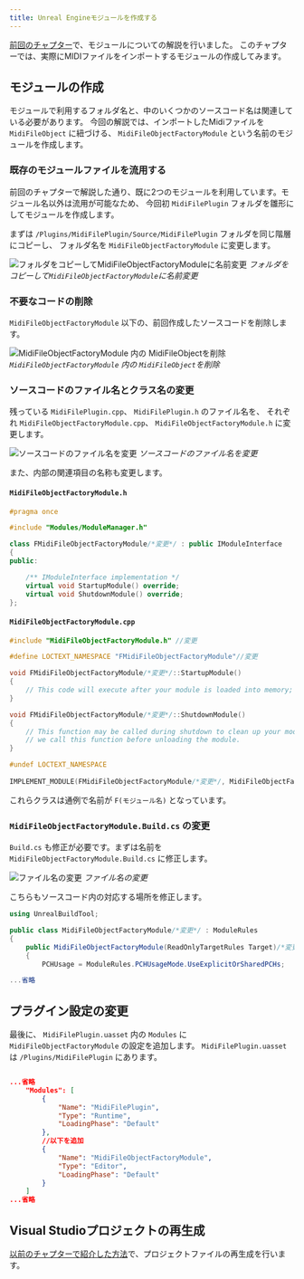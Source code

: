 ```yaml
---
title: Unreal Engineモジュールを作成する
---
```


[前回のチャプター](/books/ue_midi_file_plugin/10.md)で、モジュールについての解説を行いました。
このチャプターでは、実際にMIDIファイルをインポートするモジュールの作成してみます。

## モジュールの作成

モジュールで利用するフォルダ名と、中のいくつかのソースコード名は関連している必要があります。
今回の解説では、インポートしたMidiファイルを `MidiFileObject` に紐づける、 `MidiFileObjectFactoryModule` という名前のモジュールを作成します。

### 既存のモジュールファイルを流用する

前回のチャプターで解説した通り、既に2つのモジュールを利用しています。モジュール名以外は流用が可能なため、 
今回初 `MidiFilePlugin` フォルダを雛形にしてモジュールを作成します。

まずは `/Plugins/MidiFilePlugin/Source/MidiFilePlugin` フォルダを同じ階層にコピーし、
フォルダ名を `MidiFileObjectFactoryModule` に変更します。

![フォルダをコピーして`MidiFileObjectFactoryModule`に名前変更](/images/books/ue_midi_file_plugin/11/01.gif)
*フォルダをコピーして`MidiFileObjectFactoryModule`に名前変更*

### 不要なコードの削除

`MidiFileObjectFactoryModule` 以下の、前回作成したソースコードを削除します。

![`MidiFileObjectFactoryModule` 内の `MidiFileObject`を削除](/images/books/ue_midi_file_plugin/11/02.gif)
*`MidiFileObjectFactoryModule` 内の `MidiFileObject`を削除*

### ソースコードのファイル名とクラス名の変更

残っている `MidiFilePlugin.cpp`、 `MidiFilePlugin.h` のファイル名を、
それぞれ `MidiFileObjectFactoryModule.cpp`、 `MidiFileObjectFactoryModule.h` に変更します。

![ソースコードのファイル名を変更](/images/books/ue_midi_file_plugin/11/03.gif)
*ソースコードのファイル名を変更*

また、内部の関連項目の名称も変更します。

#### `MidiFileObjectFactoryModule.h`

```cpp
#pragma once

#include "Modules/ModuleManager.h"

class FMidiFileObjectFactoryModule/*変更*/ : public IModuleInterface
{
public:

	/** IModuleInterface implementation */
	virtual void StartupModule() override;
	virtual void ShutdownModule() override;
};
```

#### `MidiFileObjectFactoryModule.cpp`

```cpp
#include "MidiFileObjectFactoryModule.h" //変更

#define LOCTEXT_NAMESPACE "FMidiFileObjectFactoryModule"//変更

void FMidiFileObjectFactoryModule/*変更*/::StartupModule()
{
	// This code will execute after your module is loaded into memory; the exact timing is specified in the .uplugin file per-module
}

void FMidiFileObjectFactoryModule/*変更*/::ShutdownModule()
{
	// This function may be called during shutdown to clean up your module.  For modules that support dynamic reloading,
	// we call this function before unloading the module.
}

#undef LOCTEXT_NAMESPACE
	
IMPLEMENT_MODULE(FMidiFileObjectFactoryModule/*変更*/, MidiFileObjectFactoryModule/*変更*/) 
```

これらクラスは通例で名前が `F(モジュール名)` となっています。

### `MidiFileObjectFactoryModule.Build.cs` の変更

`Build.cs` も修正が必要です。まずは名前を `MidiFileObjectFactoryModule.Build.cs` に修正します。

![ファイル名の変更](/images/books/ue_midi_file_plugin/11/04.gif)
*ファイル名の変更*

こちらもソースコード内の対応する場所を修正します。

```cs
using UnrealBuildTool;

public class MidiFileObjectFactoryModule/*変更*/ : ModuleRules
{
	public MidiFileObjectFactoryModule(ReadOnlyTargetRules Target)/*変更*/ : base(Target)
	{
		PCHUsage = ModuleRules.PCHUsageMode.UseExplicitOrSharedPCHs;

...省略	
```

## プラグイン設定の変更

最後に、 `MidiFilePlugin.uasset` 内の `Modules` に `MidiFileObjectFactoryModule` の設定を追加します。
`MidiFilePlugin.uasset` は `/Plugins/MidiFilePlugin` にあります。

![]()

```json
...省略
	"Modules": [
		{
			"Name": "MidiFilePlugin",
			"Type": "Runtime",
			"LoadingPhase": "Default"
		},
        //以下を追加
		{
			"Name": "MidiFileObjectFactoryModule",
			"Type": "Editor",
			"LoadingPhase": "Default"
		}
	]
...省略
```

## Visual Studioプロジェクトの再生成

[以前のチャプターで紹介した方法](/books/ue_midi_file_plugin/02.md)で、プロジェクトファイルの再生成を行います。